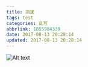 ```yaml
---
title: 测速
tags: test
categories: 乱写
abbrlink: 1855984339
date: 2017-08-13 20:28:14
updated: 2017-08-13 20:28:14
---
```


![Alt text](https://moetu.org/image/HyO9)

